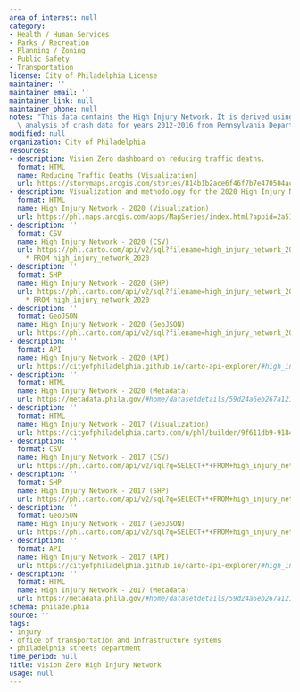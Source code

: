 ```yaml
---
area_of_interest: null
category:
- Health / Human Services
- Parks / Recreation
- Planning / Zoning
- Public Safety
- Transportation
license: City of Philadelphia License
maintainer: ''
maintainer_email: ''
maintainer_link: null
maintainer_phone: null
notes: "This data contains the High Injury Network. It is derived using spatial data\
  \ analysis of crash data for years 2012-2016 from Pennsylvania Department of Transportation."
modified: null
organization: City of Philadelphia
resources:
- description: Vision Zero dashboard on reducing traffic deaths. 
  format: HTML
  name: Reducing Traffic Deaths (Visualization)
  url: https://storymaps.arcgis.com/stories/814b1b2ace6f46f7b7e470504ac08b5e
- description: Visualization and methodology for the 2020 High Injury Network.
  format: HTML
  name: High Injury Network - 2020 (Visualization)
  url: https://phl.maps.arcgis.com/apps/MapSeries/index.html?appid=2a51d5357e24439996f2aa9cdeae72b9
- description: ''
  format: CSV
  name: High Injury Network - 2020 (CSV)
  url: https://phl.carto.com/api/v2/sql?filename=high_injury_network_2020&format=csv&skipfields=cartodb_id,the_geom,the_geom_webmercator&q=SELECT
    * FROM high_injury_network_2020
- description: ''
  format: SHP
  name: High Injury Network - 2020 (SHP)
  url: https://phl.carto.com/api/v2/sql?filename=high_injury_network_2020&format=shp&skipfields=cartodb_id&q=SELECT
    * FROM high_injury_network_2020
- description: ''
  format: GeoJSON
  name: High Injury Network - 2020 (GeoJSON)
  url: https://phl.carto.com/api/v2/sql?filename=high_injury_network_2020&format=geojson&skipfields=cartodb_id&q=SELECT+*+FROM+high_injury_network_2020
- description: ''
  format: API
  name: High Injury Network - 2020 (API)
  url: https://cityofphiladelphia.github.io/carto-api-explorer/#high_injury_network_2020
- description: ''
  format: HTML
  name: High Injury Network - 2020 (Metadata)
  url: https://metadata.phila.gov/#home/datasetdetails/59d24a6eb267a12113d99ba8/representationdetails/6054eed62a7ca3001b754011/
- description: ''
  format: HTML
  name: High Injury Network - 2017 (Visualization)
  url: https://cityofphiladelphia.carto.com/u/phl/builder/9f611db9-9184-4b97-81f6-e99edb8f8293/embed
- description: ''
  format: CSV
  name: High Injury Network - 2017 (CSV)
  url: https://phl.carto.com/api/v2/sql?q=SELECT+*+FROM+high_injury_network_2017&filename=high_injury_network_2017&format=csv&skipfields=cartodb_id,the_geom,the_geom_webmercator
- description: ''
  format: SHP
  name: High Injury Network - 2017 (SHP)
  url: https://phl.carto.com/api/v2/sql?q=SELECT+*+FROM+high_injury_network_2017&filename=high_injury_network_2017&format=shp&skipfields=cartodb_id
- description: ''
  format: GeoJSON
  name: High Injury Network - 2017 (GeoJSON)
  url: https://phl.carto.com/api/v2/sql?q=SELECT+*+FROM+high_injury_network_2017&filename=high_injury_network_2017&format=geojson&skipfields=cartodb_id
- description: ''
  format: API
  name: High Injury Network - 2017 (API)
  url: https://cityofphiladelphia.github.io/carto-api-explorer/#high_injury_network_2017
- description: ''
  format: HTML
  name: High Injury Network - 2017 (Metadata)
  url: https://metadata.phila.gov/#home/datasetdetails/59d24a6eb267a12113d99ba8/representationdetails/59d24a70b267a12113d99bae/
schema: philadelphia
source: ''
tags:
- injury
- office of transportation and infrastructure systems
- philadelphia streets department
time_period: null
title: Vision Zero High Injury Network
usage: null
---
```


